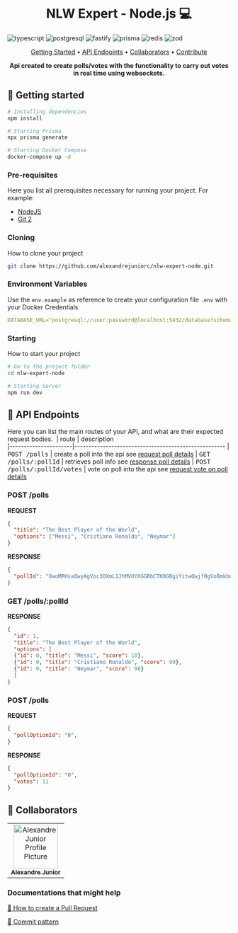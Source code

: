[TYPESCRIPT__BADGE]: https://img.shields.io/badge/typescript-D4FAFF?style=for-the-badge&logo=typescript
[POSTGRESQL_BADGE]: https://img.shields.io/badge/PostgreSQL-4169E1?logo=postgresql&logoColor=fff&style=for-the-badge
[FASTIFY_BADGE]: https://img.shields.io/badge/Fastify-000?logo=fastify&logoColor=fff&style=for-the-badge
[PRISMA_BADGE]: https://img.shields.io/badge/Prisma-2D3748?logo=prisma&logoColor=fff&style=for-the-badge
[REDIS_BADGE]: https://img.shields.io/badge/Redis-DC382D?logo=redis&logoColor=fff&style=for-the-badge
[ZOD_BADGE]: https://img.shields.io/badge/Zod-3E67B1?logo=zod&logoColor=fff&style=for-the-badge

<h1 align="center" style="font-weight: bold;">NLW Expert - Node.js 💻</h1>

![typescript][TYPESCRIPT__BADGE]
![postgresql][POSTGRESQL_BADGE]
![fastify][FASTIFY_BADGE]
![prisma][PRISMA_BADGE]
![redis][REDIS_BADGE]
![zod][ZOD_BADGE]

<p align="center">
 <a href="#started">Getting Started</a> • 
  <a href="#routes">API Endpoints</a> •
 <a href="#colab">Collaborators</a> •
 <a href="#contribute">Contribute</a>
</p>

<p align="center">
  <b>Api created to create polls/votes with the functionality to carry out votes in real time using websockets.</b>
</p>

<h2 id="started">🚀 Getting started</h2>



```bash
# Installing dependencies
npm install

# Starting Prisma
npx prisma generate

# Starting Docker Compose
docker-compose up -d
```

<h3>Pre-requisites</h3>

Here you list all prerequisites necessary for running your project. For example:

- [NodeJS](https://github.com/)
- [Git 2](https://github.com)

<h3>Cloning</h3>

How to clone your project

```bash
git clone https://github.com/alexandrejuniorc/nlw-expert-node.git
```

<h3> Environment Variables</h2>

Use the `env.example` as reference to create your configuration file `.env` with your Docker Credentials

```yaml
DATABASE_URL="postgresql://user:password@localhost:5432/database?schema=public"
```

<h3>Starting</h3>

How to start your project

```bash
# Go to the project folder
cd nlw-expert-node

# Starting Server
npm run dev
``````

<h2 id="routes">📍 API Endpoints</h2>

Here you can list the main routes of your API, and what are their expected request bodies.
​
| route               | description                                          
|----------------------|-----------------------------------------------------
| <kbd>POST /polls</kbd>     | create a poll into the api see [request poll details](#post-polls)
| <kbd>GET /polls/:pollId</kbd>     | retrieves poll info see [response poll details](#get-poll)
| <kbd>POST /polls/:pollId/votes</kbd>     | vote on poll into the api see [request vote on poll details](#post-vote-on-poll)

<h3 id="post-polls">POST /polls</h3>

**REQUEST**
```json
{
  "title": "The Best Player of the World",
  "options": ["Messi", "Cristiano Ronaldo", "Neymar"]
}
```

**RESPONSE**
```json
{
  "pollId": "OwoMRHsaQwyAgVoc3OXmL1JhMVUYXGGBbCTK0GBgiYitwQwjf0gVoBmkbuyy0pSi"
}
```

<h3 id="get-poll">GET /polls/:pollId</h3>

**RESPONSE**
```json
{
  "id": 1,
  "title": "The Best Player of the World",
  "options": [
  {"id": 0, "title": "Messi", "score": 10},
  {"id": 0, "title": "Cristiano Ronaldo", "score": 99},
  {"id": 0, "title": "Neymar", "score": 98}
  ]
}
```

<h3 id="post-vote-on-poll">POST /polls</h3>

**REQUEST**
```json
{
  "pollOptionId": "0",
}
```

**RESPONSE**
```json
{
  "pollOptionId": "0",
  "votes": 11
}
```

<h2 id="colab">🤝 Collaborators</h2>

<table>
  <tr>
    <td align="center">
      <a href="#">
        <img src="https://avatars.githubusercontent.com/alexandrejuniorc" width="100px;" alt="Alexandre Junior Profile Picture"/><br>
        <sub>
          <b>Alexandre Junior</b>
        </sub>
      </a>
    </td>
  </tr>
</table>

<h3>Documentations that might help</h3>

[📝 How to create a Pull Request](https://www.atlassian.com/br/git/tutorials/making-a-pull-request)

[💾 Commit pattern](https://gist.github.com/joshbuchea/6f47e86d2510bce28f8e7f42ae84c716)
